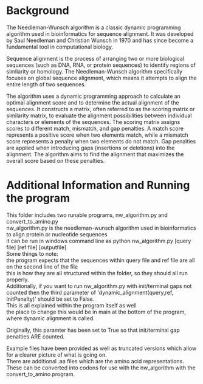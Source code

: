 # Background
The Needleman-Wunsch algorithm is a classic dynamic programming algorithm used in bioinformatics for sequence alignment. It was developed by Saul Needleman and Christian Wunsch in 1970 and has since become a fundamental tool in computational biology.

Sequence alignment is the process of arranging two or more biological sequences (such as DNA, RNA, or protein sequences) to identify regions of similarity or homology. The Needleman-Wunsch algorithm specifically focuses on global sequence alignment, which means it attempts to align the entire length of two sequences.

The algorithm uses a dynamic programming approach to calculate an optimal alignment score and to determine the actual alignment of the sequences. It constructs a matrix, often referred to as the scoring matrix or similarity matrix, to evaluate the alignment possibilities between individual characters or elements of the sequences.
The scoring matrix assigns scores to different match, mismatch, and gap penalties. A match score represents a positive score when two elements match, while a mismatch score represents a penalty when two elements do not match. Gap penalties are applied when introducing gaps (insertions or deletions) into the alignment. The algorithm aims to find the alignment that maximizes the overall score based on these penalties.

# Additional Information and Running the program
This folder includes two runable programs, nw_algorithm.py and convert_to_amino.py\
nw_algorithm.py is the needleman-wunsch algorithm used in bioinformatics to align protein or nucleotide sequences\
it can be run in windows command line as python nw_algorithm.py [query file] [ref file] [outputfile]\
Some things to note:\
the program expects that the sequences within query file and ref file are all on the second line of the file\
this is how they are all structured within the folder, so they should all run properly.\
Additionally, if you want to run nw_algorithm.py with init/terminal gaps not counted then the third parameter of 'dynamic_alignment(query,ref, InitPenalty)' should be set to False.\
This is all explained within the program itself as well\
the place to change this would be in main at the bottom of the program, where dynamic alignment is called.

Originally, this paramter has been set to True so that init/terminal gap penalties ARE counted.

Example files have been provided as well as truncated versions which allow for a clearer picture of what is going on.\
There are additional .aa files which are the amino acid representations. These can be converted into codons for use with the nw_algorithm with the convert_to_amino program.
